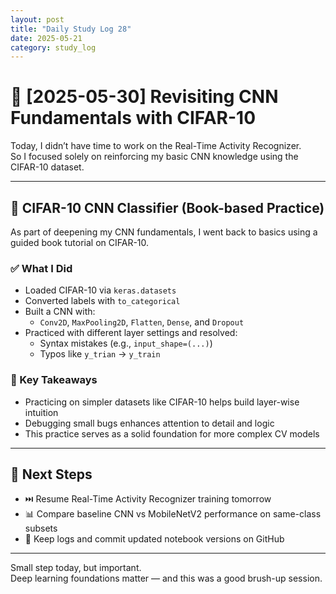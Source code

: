 ```yaml
---
layout: post
title: "Daily Study Log 28"
date: 2025-05-21
category: study_log
---
```


# 🧠 [2025-05-30] Revisiting CNN Fundamentals with CIFAR-10

Today, I didn’t have time to work on the Real-Time Activity Recognizer.  
So I focused solely on reinforcing my basic CNN knowledge using the CIFAR-10 dataset.

---

## 🧪 CIFAR-10 CNN Classifier (Book-based Practice)

As part of deepening my CNN fundamentals, I went back to basics using a guided book tutorial on CIFAR-10.

### ✅ What I Did

- Loaded CIFAR-10 via `keras.datasets`
- Converted labels with `to_categorical`
- Built a CNN with:
  - `Conv2D`, `MaxPooling2D`, `Flatten`, `Dense`, and `Dropout`
- Practiced with different layer settings and resolved:
  - Syntax mistakes (e.g., `input_shape=(...)`)
  - Typos like `y_trian` → `y_train`

### 🧠 Key Takeaways

- Practicing on simpler datasets like CIFAR-10 helps build layer-wise intuition
- Debugging small bugs enhances attention to detail and logic
- This practice serves as a solid foundation for more complex CV models

---

## 🎯 Next Steps

- ⏭️ Resume Real-Time Activity Recognizer training tomorrow
- 📊 Compare baseline CNN vs MobileNetV2 performance on same-class subsets
- 📁 Keep logs and commit updated notebook versions on GitHub

---

Small step today, but important.  
Deep learning foundations matter — and this was a good brush-up session.
